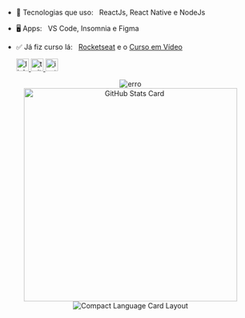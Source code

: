 
- 📑️ Tecnologias que uso: &nbsp; ReactJs, React Native e NodeJs
- 🖥️ Apps: &nbsp; VS Code, Insomnia e Figma
- ✅ Já fiz curso lá: &nbsp; [Rocketseat](https://rocketseat.com.br/) e o [Curso em Vídeo](https://www.cursoemvideo.com/)

  <a target="_blank" rel="noreferrer" href="https://www.linkedin.com/in/miguel-coruj">
    <img width="25" src="https://simpleicons.org/icons/linkedin.svg" alt="linkedin"/>
  </a>

  <a target="_blank" rel="noreferrer" href="https://www.twitter.com/miguel-coruj">
    <img width="25" src="https://simpleicons.org/icons/twitter.svg" alt="twitter"/>
  </a>
  
  <a target="_blank" rel="noreferrer" href="https://www.instagram.com/miguel_coruj">
    <img width="25" src="https://simpleicons.org/icons/instagram.svg" alt="instagram"/>
  </a>

<p align='center'>
  <img alt="erro" src="https://www.codewars.com/users/Miguel%20Coruj/badges/large" /><br/>
    <img 
         alt="GitHub Stats Card" 
         display="block" 
         align="center" 
         width="426px" 
         src="https://github-readme-stats.vercel.app/api?username=miguel-coruj&show_icons=true&theme=dracula"
    />
    <img 
         alt="Compact Language Card Layout" 
         display="block" 
         align="center" 
         src="https://github-readme-stats.vercel.app/api/top-langs/?username=miguel-coruj&layout=compact&show_icons=true&theme=dracula"
    />
</p>

